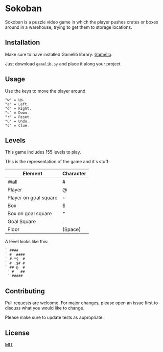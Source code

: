 # Sokoban

Sokoban is a puzzle video game in which the player pushes crates or boxes around in a warehouse, trying to get them to storage locations.

## Installation

Make sure to have installed Gamelib library: [Gamelib](https://github.com/dessaya/python-gamelib).


Just download `gamelib.py` and place it along your project


## Usage


Use the keys to move the player around.
```
"w" = Up.
"a" = Left.
"d" = Right.
"s" = Down.
"r" = Reset.
"u" = Undo.
"c" = Clue.

```

## Levels

This game includes 155 levels to play.

This is the representation of the game and it´s stuff:


Element | Character
------------ | -------------
Wall | #
Player | @
Player on goal square | +
Box | $
Box on goal square | *
Goal Square | .
Floor | (Space)

A level looks like this:

```
` ####
` #  ####
` #.*$  #
` # .$# #
` ## @  #
 ` #   ##
 ` #####

```
## Contributing
Pull requests are welcome. For major changes, please open an issue first to discuss what you would like to change.

Please make sure to update tests as appropriate.

## License
[MIT](https://choosealicense.com/licenses/mit/)
